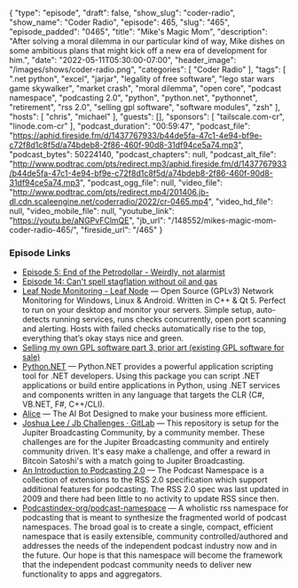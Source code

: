 {
  "type": "episode",
  "draft": false,
  "show_slug": "coder-radio",
  "show_name": "Coder Radio",
  "episode": 465,
  "slug": "465",
  "episode_padded": "0465",
  "title": "Mike's Magic Mom",
  "description": "After solving a moral dilemma in our particular kind of way, Mike dishes on some ambitious plans that might kick off a new era of development for him.",
  "date": "2022-05-11T05:30:00-07:00",
  "header_image": "/images/shows/coder-radio.png",
  "categories": [
    "Coder Radio"
  ],
  "tags": [
    ".net python",
    "excel",
    "jarjar",
    "legality of free software",
    "lego star wars game skywalker",
    "market crash",
    "moral dilemma",
    "open core",
    "podcast namespace",
    "podcasting 2.0",
    "python",
    "python.net",
    "pythonnet",
    "retirement",
    "rss 2.0",
    "selling gpl software",
    "software modules",
    "zsh"
  ],
  "hosts": [
    "chris",
    "michael"
  ],
  "guests": [],
  "sponsors": [
    "tailscale.com-cr",
    "linode.com-cr"
  ],
  "podcast_duration": "00:59:47",
  "podcast_file": "https://aphid.fireside.fm/d/1437767933/b44de5fa-47c1-4e94-bf9e-c72f8d1c8f5d/a74bdeb8-2f86-460f-90d8-31df94ce5a74.mp3",
  "podcast_bytes": 50224140,
  "podcast_chapters": null,
  "podcast_alt_file": "http://www.podtrac.com/pts/redirect.mp3/aphid.fireside.fm/d/1437767933/b44de5fa-47c1-4e94-bf9e-c72f8d1c8f5d/a74bdeb8-2f86-460f-90d8-31df94ce5a74.mp3",
  "podcast_ogg_file": null,
  "video_file": "http://www.podtrac.com/pts/redirect.mp4/201406.jb-dl.cdn.scaleengine.net/coderradio/2022/cr-0465.mp4",
  "video_hd_file": null,
  "video_mobile_file": null,
  "youtube_link": "https://youtu.be/aNGPvFClmQE",
  "jb_url": "/148552/mikes-magic-mom-coder-radio-465/",
  "fireside_url": "/465"
}


### Episode Links

  * [Episode 5: End of the Petrodollar - Weirdly, not alarmist](https://bitcoindadpod.fireside.fm/5 "Episode 5: End of the Petrodollar - Weirdly, not alarmist")
  * [Episode 14: Can't spell stagflation without oil and gas](https://bitcoindadpod.fireside.fm/14 "Episode 14: Can't spell stagflation without oil and gas")
  * [Leaf Node Monitoring - Leaf Node](https://www.leafnode.nl/ "Leaf Node Monitoring - Leaf Node") — Open Source (GPLv3) Network Monitoring for Windows, Linux & Android. Written in C++ & Qt 5. Perfect to run on your desktop and monitor your servers. Simple setup, auto-detects running services, runs checks concurrently, open port scanning and alerting. Hosts with failed checks automatically rise to the top, everything that’s okay stays nice and green.
  * [Selling my own GPL software part 3, prior art (existing GPL software for sale)](https://raymii.org/s/blog/Existing_GPL_software_for_sale.html "Selling my own GPL software part 3, prior art \(existing GPL software for sale\)")
  * [Python.NET](https://pythonnet.github.io/ "Python.NET") — Python.NET provides a powerful application scripting tool for .NET developers. Using this package you can script .NET applications or build entire applications in Python, using .NET services and components written in any language that targets the CLR (C#, VB.NET, F#, C++/CLI).
  * [Alice](https://alice.dev/ "Alice") — The AI Bot Designed to make your business more efficient.
  * [Joshua Lee / Jb Challenges · GitLab](https://gitlab.com/10leej/jb-challenges "Joshua Lee / Jb Challenges · GitLab") — This repository is setup for the Jupiter Broadcasting Community, by a community member. These challenges are for the Jupiter Broadcasting community and entirely community driven. It's easy make a challenge, and offer a reward in Bitcoin Satoshi's with a match going to Jupiter Broadcasting.
  * [An Introduction to Podcasting 2.0](https://medium.com/@everywheretrip/an-introduction-to-podcasting-2-0-3c4f61ea17f4 "An Introduction to Podcasting 2.0") — The Podcast Namespace is a collection of extensions to the RSS 2.0 specification which support additional features for podcasting. The RSS 2.0 spec was last updated in 2009 and there had been little to no activity to update RSS since then.
  * [Podcastindex-org/podcast-namespace](https://github.com/Podcastindex-org/podcast-namespace "Podcastindex-org/podcast-namespace") — A wholistic rss namespace for podcasting that is meant to synthesize the fragmented world of podcast namespaces. The broad goal is to create a single, compact, efficient namespace that is easily extensible, community controlled/authored and addresses the needs of the independent podcast industry now and in the future. Our hope is that this namespace will become the framework that the independent podcast community needs to deliver new functionality to apps and aggregators.


